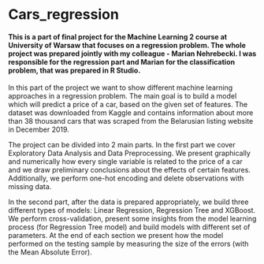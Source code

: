 # Cars_regression

#### This is a part of final project for the Machine Learning 2 course at University of Warsaw that focuses on a regression problem. The whole project was prepared jointly with my colleague - Marian Nehrebecki. I was responsible for the regression part and Marian for the classification problem, that was prepared in R Studio.

In this part of the project we want to show different machine learning approaches in a regression problem. The main goal is to build a model which will predict a price of a car, based on the given set of features. The dataset was downloaded from Kaggle and contains information about more than 38 thousand cars that was scraped from the Belarusian listing website in December 2019.

The project can be divided into 2 main parts. In the first part we cover Exploratory Data Analysis and Data Preprocessing. We present graphically and numerically how every single variable is related to the price of a car and we draw preliminary conclusions about the effects of certain features. Additionally, we perform one-hot encoding and delete observations with missing data.

In the second part, after the data is prepared appropriately, we build three different types of models: Linear Regression, Regression Tree and XGBoost. We perform cross-validation, present some insights from the model learning process (for Regression Tree model) and build models with different set of parameters. At the end of each section we present how the model performed on the testing sample by measuring the size of the errors (with the Mean Absolute Error).
